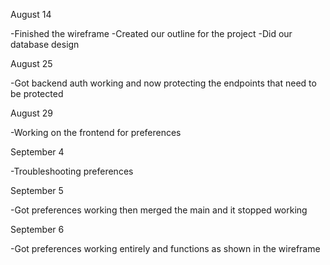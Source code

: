 August 14

-Finished the wireframe
-Created our outline for the project
-Did our database design

August 25

-Got backend auth working and now protecting the endpoints that need to be protected

August 29

-Working on the frontend for preferences

September 4

-Troubleshooting preferences

September 5

-Got preferences working then merged the main and it stopped working

September 6

-Got preferences working entirely and functions as shown in the wireframe
